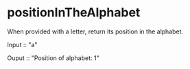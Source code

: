 # positionInTheAlphabet
When provided with a letter, return its position in the alphabet.

Input :: "a"

Ouput :: "Position of alphabet: 1"
